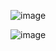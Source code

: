 ![image](https://github.com/user-attachments/assets/f255a55c-4242-46f3-8002-add3791d632d)


![image](https://github.com/user-attachments/assets/d30e69d7-c6a7-48fa-a351-da6ba00bf311)


